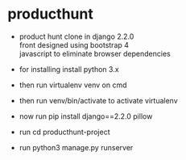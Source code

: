 # producthunt


* product hunt clone in django 2.2.0 <br>
front designed using bootstrap 4 <br>
javascript to eliminate browser dependencies <br>


* for installing install python 3.x <br>
* then run virtualenv venv on cmd <br>
* then run venv/bin/activate to activate virtualenv <br>
* now run pip install django==2.2.0 pillow <br>
* run cd producthunt-project <br>
* run python3 manage.py runserver <br>
